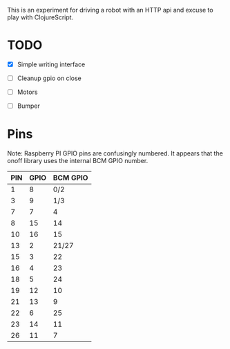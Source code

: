 This is an experiment for driving a robot with an HTTP api and excuse to play with ClojureScript.

# TODO

- [x] Simple writing interface
- [ ] Cleanup gpio on close
- [ ] Motors
- [ ] Bumper


# Pins

Note: Raspberry PI GPIO pins are confusingly numbered. It appears that the onoff library uses the internal BCM 
GPIO number.

PIN | GPIO | BCM GPIO
--- | ---- | --------
1   |  8   |   0/2
3   |  9   |   1/3
7   |  7   |   4
8   |  15  |   14
10  |  16  |   15
13  |  2   |   21/27
15  |  3   |   22
16  |  4   |   23
18  |  5   |   24
19  |  12  |   10
21  |  13  |   9
22  |  6   |   25
23  |  14  |   11
26  |  11  |   7


